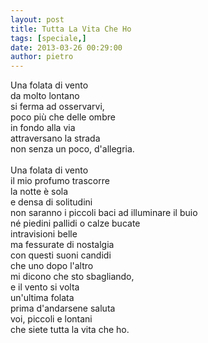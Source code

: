 ```yaml
---
layout: post
title: Tutta La Vita Che Ho
tags: [speciale,]
date: 2013-03-26 00:29:00
author: pietro
---
```

Una folata di vento<br/>da molto lontano<br/>si ferma ad osservarvi,<br/>poco più che delle ombre<br/>in fondo alla via<br/>attraversano la strada<br/>non senza un poco, d'allegria.<br/><br/>Una folata di vento<br/>il mio profumo trascorre<br/>la notte è sola<br/>e densa di solitudini<br/>non saranno i piccoli baci ad illuminare il buio<br/>né piedini pallidi o calze bucate<br/>intravisioni belle<br/>ma fessurate di nostalgia<br/>con questi suoni candidi<br/>che uno dopo l'altro<br/>mi dicono che sto sbagliando,<br/>e il vento si volta<br/>un'ultima folata<br/>prima d'andarsene saluta<br/>voi, piccoli e lontani<br/>che siete tutta la vita che ho.

